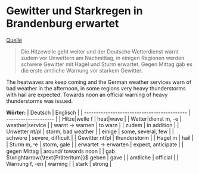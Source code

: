 # Gewitter und Starkregen in Brandenburg erwartet

[Artikel]: https://www.maz-online.de/Brandenburg/Wetterdienst-warnt-vor-Hitze-und-schwerem-Gewitter-in-Brandenburg

[Quelle][Artikel]

>Die Hitzewelle geht weiter und der Deutsche Wetterdienst warnt zudem vor Unwettern am Nachmittag, in einigen Regionen werden schwere Gewitter mit Hagel und Sturm erwartet. Gegen Mittag gab es die erste amtliche Warnung vor starkem Gewitter.

The heatwaves are keep coming and the German weather services warn of bad weather in the afternoon, in some regions very heavy thunderstorms with hail are expected. Towards noon an official warning of heavy thunderstorms was issued.

**Wörter:**
| Deutsch                                     | Englisch             |
| ------------------------------------------- | -------------------- |
| Hitze\|welle f                              | heat\|wave           |
| Wetter\|dienst m, -e                        | weather\|service     |
| warnt $\to$ warnen                          | to warn              |
| zudem                                       | in addition          |
| Unwetter nt/pl                              | storm, bad weather   |
| einige                                      | some, several, few   |
| schwere                                     | severe, difficult    |
| Gewitter nt/pl                              | thunderstorm         |
| Hagel m                                     | hail                 |
| Sturm m, ⸚e                                 | storm, gale          |
| erwartet $\to$ erwarten                     | expect, anticipate   |
| gegen Mittag                                | around/ towards noon |
| gab $\xrightarrow{\text{Präteritum}}$ geben | gave                 |
| amtliche                                    | official             |
| Warnung f, -en                              | warning              |
| stark                                       | strong               |

